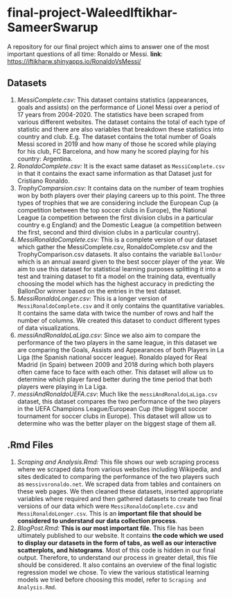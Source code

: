 # final-project-WaleedIftikhar-SameerSwarup
A repository for our final project which aims to answer one of the most important questions of all time: Ronaldo or Messi. 
**link**: https://iftikharw.shinyapps.io/RonaldoVsMessi/

## Datasets
1. *MessiComplete.csv:* 
   This dataset contains statistics (appearances, goals and assists)  on the performance of Lionel Messi over a period of 17 years from 2004-2020. The statistics have been scraped from various different websites. The dataset contains the total of each type of statistic and there are also variables that breakdown these statistics into country and club. E.g. The dataset contains the total number of Goals Messi scored in 2019 and how many of those he scored while playing for his club, FC Barcelona, and how many he scored playing for his country: Argentina.
2. *RonaldoComplete.csv:*
   It is the exact same dataset as `MessiComplete.csv` in that it contains the exact same information as that Dataset just for Cristiano Ronaldo.
3. *TrophyComparsion.csv:*
   It contains data on the number of team trophies won by both players over their playing careers up to this point. The three types of trophies that we are considering include the European Cup (a competition between the top soccer clubs in Europe), the National League (a competition between the first division clubs in a particular country e.g England) and the Domestic League (a competition between the first, second and third division clubs in a particular country).
 4. *MessiRonaldoComplete.csv:*
    This is a complete version of our dataset which gather the MessiComplete.csv, RonaldoComplete.csv and the TrophyComparison.csv datasets. It also contains the variable `BallonDor` which is an annual award given to the best soccer player of the year. We aim to use this dataset for statistical learning purposes splitting it into a test and training dataset to fit a model on the training data, eventually choosing the model which has the highest accuracy in predicting the BallonDor winner based on the entries in the test dataset. 
5. *MessiRonaldoLonger.csv:*
   This is a longer version of `MessiRonaldoComplete.csv` and it only contains the quantitative variables. It contains the same data with twice the number of rows and half the number of columns. We created this dataset to conduct different types of data visualizations. 
6. *messiAndRonaldoLaLiga.csv*: Since we also aim to compare the performance of the two players in the same league, in this dataset we are comparing the Goals, Assists and Appearances of both Players in La Liga (the Spanish national soccer league). Ronaldo played for Real Madrid (in Spain) between 2009 and 2018 during which both players often came face to face with each other. This dataset will allow us to determine which player fared better during the time period that both players were playing in La Liga.
7. *messiAndRonaldoUEFA.csv*: Much like the `messiAndRonaldoLaLiga.csv` dataset, this dataset compares the two performance of the two players in the UEFA Champions League/European Cup (the biggest soccer tournament for soccer clubs in Europe). This dataset will allow us to determine who was the better player on the biggest stage of them all.
   
## .Rmd Files 
1. *Scraping and Analysis.Rmd:* 
   This file shows our web scraping process where we scraped data from various websites including Wikipedia, and sites dedicated to comparing the performance of the two players such as `messivsronaldo.net`. We scraped data from tables and containers on these web pages. We then cleaned these datasets, inserted appropriate variables where required and then gathered datasets to create two final versions of our data which were `MessiRonaldoComplete.csv` and `MessiRonaldoLonger.csv`. This is an **important file that should be considered to understand our data collection process**.
2. *BlogPost.Rmd:*
   **This is our most important file.** This file has been ultimately published to our website. It contains **the code which we used to display our datasets in the form of tabs, as well as our interactive scatterplots, and histograms**. Most of this code is hidden in our final output. Therefore, to understand our process in greater detail, this file should be considered. It also contains an overview of the final logistic regression model we chose. To view the various statistical learning models we tried before choosing this model, refer to `Scraping and Analysis.Rmd`.

